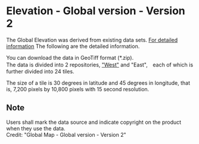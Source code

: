 # Elevation - Global version - Version 2

The Global Elevation was derived from existing data sets. [For detailed information](https://globalmaps.github.io/el.html)
The following are the detailed information.

You can download the data in GeoTiff format (*.zip).  
The data is divided into 2 repositories, ["West"](https://github.com/globalmaps/gm_el_v2_west/) and "East",　each of which is further divided into 24 tiles. 

The size of a tile is 30 degrees in latitude and 45 degrees in longitude, 
that is, 7,200 pixels by 10,800 pixels with 15 second resolution.

## Note
Users shall mark the data source and indicate copyright on the product when they use the data.  
Credit: "Global Map - Global version - Version 2"  
